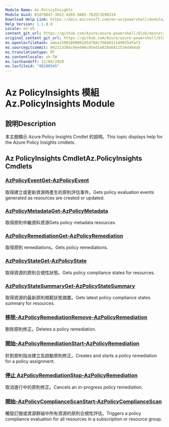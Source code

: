 ```yaml
---
Module Name: Az.PolicyInsights
Module Guid: B1876B47-3652-4265-9AD5-782EC3E98319
Download Help Link: https://docs.microsoft.com/en-us/powershell/module/az.policyinsights
Help Version: 1.1.0.0
Locale: en-US
content_git_url: https://github.com/Azure/azure-powershell/blob/master/src/PolicyInsights/PolicyInsights/help/Az.PolicyInsights.md
original_content_git_url: https://github.com/Azure/azure-powershell/blob/master/src/PolicyInsights/PolicyInsights/help/Az.PolicyInsights.md
ms.openlocfilehash: adea15001090862d5d78dc7d84011149025dfaf3
ms.sourcegitcommit: 04221336bc9eed46c05ed1e828a6811534d4b4ab
ms.translationtype: MT
ms.contentlocale: zh-TW
ms.lasthandoff: 12/08/2020
ms.locfileid: "98280545"
---
```

# <span data-ttu-id="b12f2-101">Az PolicyInsights 模組</span><span class="sxs-lookup"><span data-stu-id="b12f2-101">Az.PolicyInsights Module</span></span>
## <span data-ttu-id="b12f2-102">說明</span><span class="sxs-lookup"><span data-stu-id="b12f2-102">Description</span></span>
<span data-ttu-id="b12f2-103">本主題顯示 Azure Policy Insights Cmdlet 的說明。</span><span class="sxs-lookup"><span data-stu-id="b12f2-103">This topic displays help for the Azure Policy Insights cmdlets.</span></span>

## <span data-ttu-id="b12f2-104">Az PolicyInsights Cmdlet</span><span class="sxs-lookup"><span data-stu-id="b12f2-104">Az.PolicyInsights Cmdlets</span></span>
### [<span data-ttu-id="b12f2-105">AzPolicyEvent</span><span class="sxs-lookup"><span data-stu-id="b12f2-105">Get-AzPolicyEvent</span></span>](Get-AzPolicyEvent.md)
<span data-ttu-id="b12f2-106">取得建立或更新資源時產生的原則評估事件。</span><span class="sxs-lookup"><span data-stu-id="b12f2-106">Gets policy evaluation events generated as resources are created or updated.</span></span>

### [<span data-ttu-id="b12f2-107">AzPolicyMetadata</span><span class="sxs-lookup"><span data-stu-id="b12f2-107">Get-AzPolicyMetadata</span></span>](Get-AzPolicyMetadata.md)
<span data-ttu-id="b12f2-108">取得原則中繼資料資源</span><span class="sxs-lookup"><span data-stu-id="b12f2-108">Gets policy metadata resources</span></span>

### [<span data-ttu-id="b12f2-109">AzPolicyRemediation</span><span class="sxs-lookup"><span data-stu-id="b12f2-109">Get-AzPolicyRemediation</span></span>](Get-AzPolicyRemediation.md)
<span data-ttu-id="b12f2-110">取得原則 remediations。</span><span class="sxs-lookup"><span data-stu-id="b12f2-110">Gets policy remediations.</span></span>

### [<span data-ttu-id="b12f2-111">AzPolicyState</span><span class="sxs-lookup"><span data-stu-id="b12f2-111">Get-AzPolicyState</span></span>](Get-AzPolicyState.md)
<span data-ttu-id="b12f2-112">取得資源的原則合規性狀態。</span><span class="sxs-lookup"><span data-stu-id="b12f2-112">Gets policy compliance states for resources.</span></span>

### [<span data-ttu-id="b12f2-113">AzPolicyStateSummary</span><span class="sxs-lookup"><span data-stu-id="b12f2-113">Get-AzPolicyStateSummary</span></span>](Get-AzPolicyStateSummary.md)
<span data-ttu-id="b12f2-114">取得資源的最新原則規範狀態摘要。</span><span class="sxs-lookup"><span data-stu-id="b12f2-114">Gets latest policy compliance states summary for resources.</span></span>

### [<span data-ttu-id="b12f2-115">移除-AzPolicyRemediation</span><span class="sxs-lookup"><span data-stu-id="b12f2-115">Remove-AzPolicyRemediation</span></span>](Remove-AzPolicyRemediation.md)
<span data-ttu-id="b12f2-116">刪除原則修正。</span><span class="sxs-lookup"><span data-stu-id="b12f2-116">Deletes a policy remediation.</span></span>

### [<span data-ttu-id="b12f2-117">開始-AzPolicyRemediation</span><span class="sxs-lookup"><span data-stu-id="b12f2-117">Start-AzPolicyRemediation</span></span>](Start-AzPolicyRemediation.md)
<span data-ttu-id="b12f2-118">針對原則指派建立及啟動原則修正。</span><span class="sxs-lookup"><span data-stu-id="b12f2-118">Creates and starts a policy remediation for a policy assignment.</span></span>

### [<span data-ttu-id="b12f2-119">停止 AzPolicyRemediation</span><span class="sxs-lookup"><span data-stu-id="b12f2-119">Stop-AzPolicyRemediation</span></span>](Stop-AzPolicyRemediation.md)
<span data-ttu-id="b12f2-120">取消進行中的原則修正。</span><span class="sxs-lookup"><span data-stu-id="b12f2-120">Cancels an in-progress policy remediation.</span></span>

### [<span data-ttu-id="b12f2-121">開始-AzPolicyComplianceScan</span><span class="sxs-lookup"><span data-stu-id="b12f2-121">Start-AzPolicyComplianceScan</span></span>](Start-AzPolicyComplianceScan.md)
<span data-ttu-id="b12f2-122">觸發訂閱或資源群組中所有資源的原則合規性評估。</span><span class="sxs-lookup"><span data-stu-id="b12f2-122">Triggers a policy compliance evaluation for all resources in a subscription or resource group.</span></span>

